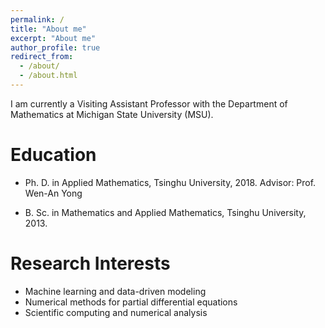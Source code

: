 ```yaml
---
permalink: /
title: "About me"
excerpt: "About me"
author_profile: true
redirect_from: 
  - /about/
  - /about.html
---
```


I am currently a Visiting Assistant Professor with the Department of Mathematics at Michigan State University (MSU).



Education
======
- Ph. D. in Applied Mathematics, Tsinghu University, 2018.
Advisor: Prof. Wen-An Yong

- B. Sc. in Mathematics and Applied Mathematics, Tsinghu University, 2013.



Research Interests
======
- Machine learning and data-driven modeling
- Numerical methods for partial differential equations
- Scientific computing and numerical analysis

